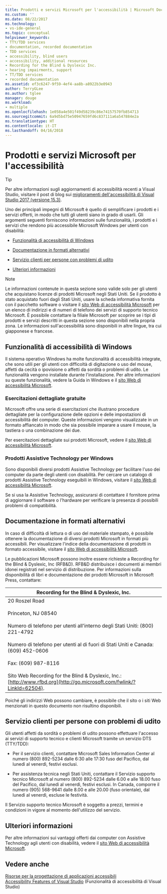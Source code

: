 ```yaml
---
title: Prodotti e servizi Microsoft per l'accessibilità | Microsoft Docs
ms.custom: ''
ms.date: 08/22/2017
ms.technology:
- vs-ide-general
ms.topic: conceptual
helpviewer_keywords:
- TTY/TDD services
- documentation, recorded documentation
- TDD services
- accessibility, blind users
- accessibility, additional resources
- Recording for the Blind & Dyslexic Inc.
- hearing impairments, support
- TT/TDD services
- recorded documentation
ms.assetid: ef3c6247-9f59-4ef4-aa8b-a8922b3e0943
author: TerryGLee
ms.author: tglee
manager: douge
ms.workload:
- multiple
ms.openlocfilehash: 1e058a4e501f49d58239c86e74157570fb854713
ms.sourcegitcommit: 6a9d5bd75e50947659fd6c837111a6a547884e2a
ms.translationtype: HT
ms.contentlocale: it-IT
ms.lasthandoff: 04/16/2018
---
```

# <a name="accessibility-products-and-services-from-microsoft"></a>Prodotti e servizi Microsoft per l'accessibilità
> [!TIP]
> Per altre informazioni sugli aggiornamenti di accessibilità recenti a Visual Studio, visitare il post di blog sui [miglioramenti dell'accessibilità di Visual Studio 2017 (versione 15.3)](https://blogs.msdn.microsoft.com/visualstudio/2017/08/14/accessibility-improvements-in-visual-studio-2017-version-15-3/).

Uno dei principali impegni di Microsoft è quello di semplificare i prodotti e i servizi offerti, in modo che tutti gli utenti siano in grado di usarli. Gli argomenti seguenti forniscono informazioni sulle funzionalità, i prodotti e i servizi che rendono più accessibile Microsoft Windows per utenti con disabilità:  

-   [Funzionalità di accessibilità di Windows](../../ide/reference/accessibility-products-and-services-from-microsoft.md#windows)  

-   [Documentazione in formati alternativi](../../ide/reference/accessibility-products-and-services-from-microsoft.md#altfortmats)  

-   [Servizio clienti per persone con problemi di udito](../../ide/reference/accessibility-products-and-services-from-microsoft.md#hearing)  

-   [Ulteriori informazioni](../../ide/reference/accessibility-products-and-services-from-microsoft.md#moreinfo)  

> [!NOTE]
>  Le informazioni contenute in questa sezione sono valide solo per gli utenti che acquistano licenze di prodotti Microsoft negli Stati Uniti. Se il prodotto è stato acquistato fuori dagli Stati Uniti, usare la scheda informativa fornita con il pacchetto software o visitare il [sito Web di accessibilità Microsoft](http://go.microsoft.com/fwlink/?LinkId=8431) per un elenco di indirizzi e di numeri di telefono dei servizi di supporto tecnico Microsoft. È possibile contattare la filiale Microsoft per scoprire se i tipi di prodotti e servizi descritti in questa sezione sono disponibili nella propria zona. Le informazioni sull'accessibilità sono disponibili in altre lingue, tra cui giapponese e francese.  

##  <a name="windows"></a> Funzionalità di accessibilità di Windows  
 Il sistema operativo Windows ha molte funzionalità di accessibilità integrate, che sono utili per gli utenti con difficoltà di digitazione o uso del mouse, affetti da cecità o ipovisione o affetti da sordità o problemi di udito. Le funzionalità vengono installate durante l'installazione. Per altre informazioni su queste funzionalità, vedere la Guida in Windows e il [sito Web di accessibilità Microsoft](http://go.microsoft.com/fwlink/?LinkId=8431).  

### <a name="free-step-by-step-tutorials"></a>Esercitazioni dettagliate gratuite  
 Microsoft offre una serie di esercitazioni che illustrano procedure dettagliate per la configurazione delle opzioni e delle impostazioni di accessibilità del computer. Queste informazioni vengono visualizzate in un formato affiancato in modo che sia possibile imparare a usare il mouse, la tastiera o una combinazione dei due.  

 Per esercitazioni dettagliate sui prodotti Microsoft, vedere il [sito Web di accessibilità Microsoft](http://go.microsoft.com/fwlink/?LinkId=8431).  

### <a name="assistive-technology-products-for-windows"></a>Prodotti Assistive Technology per Windows  
 Sono disponibili diversi prodotti Assistive Technology per facilitare l'uso dei computer da parte degli utenti con disabilità. Per cercare un catalogo di prodotti Assistive Technology eseguibili in Windows, visitare il [sito Web di accessibilità Microsoft](http://go.microsoft.com/fwlink/?LinkId=8431).  

 Se si usa la Assistive Technology, assicurarsi di contattare il fornitore prima di aggiornare il software o l'hardware per verificare la presenza di possibili problemi di compatibilità.  

##  <a name="altfortmats"></a> Documentazione in formati alternativi  
 In caso di difficoltà di lettura o di uso del materiale stampato, è possibile ottenere la documentazione di diversi prodotti Microsoft in formati più accessibili. Per visualizzare l'indice della documentazione di prodotti in formato accessibile, visitare il [sito Web di accessibilità Microsoft](http://go.microsoft.com/fwlink/?LinkId=8431).  

 Le pubblicazioni Microsoft possono inoltre essere richieste a Recording for the Blind & Dyslexic, Inc (RFB&D). RFB&D distribuisce i documenti ai membri idonei registrati nel servizio di distribuzione. Per informazioni sulla disponibilità di libri e documentazione dei prodotti Microsoft in Microsoft Press, contattare:  

|Recording for the Blind & Dyslexic, Inc.|  
|----------------------------------------------|  
|20 Roszel Road<br /><br /> Princeton, NJ 08540<br /><br /> Numero di telefono per utenti all'interno degli Stati Uniti: (800) 221-4792<br /><br /> Numero di telefono per utenti al di fuori di Stati Uniti e Canada: (609) 452-0606<br /><br /> Fax: (609) 987-8116<br /><br /> Sito Web Recording for the Blind & Dyslexic, Inc.: [http://www.rfbd.org](http://go.microsoft.com/fwlink/?LinkId=62504).|  

 Poiché gli indirizzi Web possono cambiare, è possibile che il sito o i siti Web menzionati in questo documento non risultino disponibili.  

##  <a name="hearing"></a> Servizio clienti per persone con problemi di udito  
 Gli utenti affetti da sordità o problemi di udito possono effettuare l'accesso ai servizi di supporto tecnico e clienti Microsoft tramite un servizio DTS (TTY/TDD):  

-   Per il servizio clienti, contattare Microsoft Sales Information Center al numero (800) 892-5234 dalle 6:30 alle 17:30 fuso del Pacifico, dal lunedì al venerdì, festivi esclusi.  

-   Per assistenza tecnica negli Stati Uniti, contattare il Servizio supporto tecnico Microsoft al numero (800) 892-5234 dalle 6.00 e alle 18.00 fuso del Pacifico, dal lunedì al venerdì, festivi esclusi. In Canada, comporre il numero (905) 568-9641 dalle 8.00 e alle 20.00 (fuso orientale), dal lunedì al venerdì, escluse le festività.  

 Il Servizio supporto tecnico Microsoft è soggetto a prezzi, termini e condizioni in vigore al momento dell'utilizzo del servizio.  

##  <a name="moreinfo"></a> Ulteriori informazioni  
 Per altre informazioni sui vantaggi offerti dai computer con Assistive Technology agli utenti con disabilità, vedere il [sito Web di accessibilità Microsoft](http://go.microsoft.com/fwlink/?LinkId=8431).  

## <a name="see-also"></a>Vedere anche  
 [Risorse per la progettazione di applicazioni accessibili](../../ide/reference/resources-for-designing-accessible-applications.md)   
 [Accessibility Features of Visual Studio](../../ide/reference/accessibility-features-of-visual-studio.md) (Funzionalità di accessibilità di Visual Studio)
